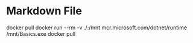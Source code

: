 ﻿# Markdown File

docker pull 
docker run --rm -v ./:/mnt mcr.microsoft.com/dotnet/runtime /mnt/Basics.exe
docker pull 